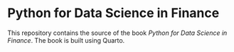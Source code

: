 # Python for Data Science in Finance
This repository contains the source of the book *Python for Data Science in Finance*. The book is built using Quarto.
